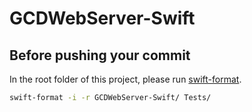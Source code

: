 # GCDWebServer-Swift

## Before pushing your commit
In the root folder of this project, please run [swift-format](https://github.com/apple/swift-format).

```sh
swift-format -i -r GCDWebServer-Swift/ Tests/
```
